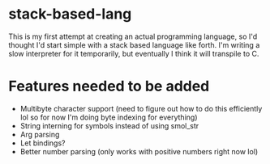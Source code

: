 # stack-based-lang

This is my first attempt at creating an actual programming language, so I'd thought I'd start simple with a stack based language like forth. I'm writing a slow interpreter for it temporarily, but eventually I think it will transpile to C.

# Features needed to be added

- Multibyte character support (need to figure out how to do this efficiently lol so for now I'm doing byte indexing for everything)
- String interning for symbols instead of using smol_str
- Arg parsing
- Let bindings?
- Better number parsing (only works with positive numbers right now lol)

